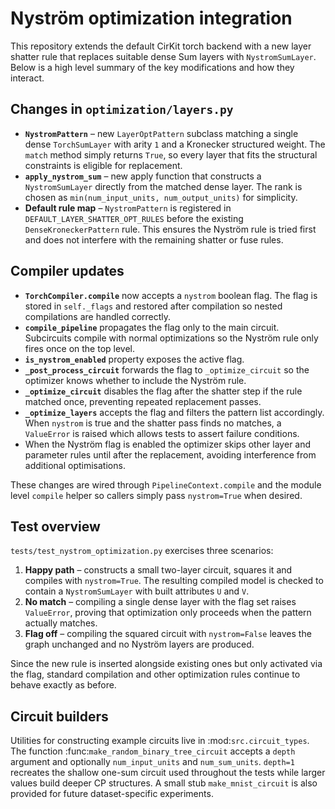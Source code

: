 # Nyström optimization integration

This repository extends the default CirKit torch backend with a new layer shatter rule that replaces suitable dense Sum layers with `NystromSumLayer`. Below is a high level summary of the key modifications and how they interact.

## Changes in `optimization/layers.py`

- **`NystromPattern`** – new `LayerOptPattern` subclass matching a single dense `TorchSumLayer` with arity `1` and a Kronecker structured weight. The `match` method simply returns `True`, so every layer that fits the structural constraints is eligible for replacement.
- **`apply_nystrom_sum`** – new apply function that constructs a `NystromSumLayer` directly from the matched dense layer. The rank is chosen as `min(num_input_units, num_output_units)` for simplicity.
- **Default rule map** – `NystromPattern` is registered in `DEFAULT_LAYER_SHATTER_OPT_RULES` before the existing `DenseKroneckerPattern` rule. This ensures the Nyström rule is tried first and does not interfere with the remaining shatter or fuse rules.

## Compiler updates

- **`TorchCompiler.compile`** now accepts a `nystrom` boolean flag. The flag is stored in `self._flags` and restored after compilation so nested compilations are handled correctly.
- **`compile_pipeline`** propagates the flag only to the main circuit. Subcircuits compile with normal optimizations so the Nyström rule only fires once on the top level.
- **`is_nystrom_enabled`** property exposes the active flag.
- **`_post_process_circuit`** forwards the flag to `_optimize_circuit` so the optimizer knows whether to include the Nyström rule.
- **`_optimize_circuit`** disables the flag after the shatter step if the rule matched once, preventing repeated replacement passes.
- **`_optimize_layers`** accepts the flag and filters the pattern list accordingly. When `nystrom` is true and the shatter pass finds no matches, a `ValueError` is raised which allows tests to assert failure conditions.
- When the Nyström flag is enabled the optimizer skips other layer and parameter
  rules until after the replacement, avoiding interference from additional
  optimisations.

These changes are wired through `PipelineContext.compile` and the module level `compile` helper so callers simply pass `nystrom=True` when desired.

## Test overview

`tests/test_nystrom_optimization.py` exercises three scenarios:

1. **Happy path** – constructs a small two-layer circuit, squares it and compiles with `nystrom=True`. The resulting compiled model is checked to contain a `NystromSumLayer` with built attributes `U` and `V`.
2. **No match** – compiling a single dense layer with the flag set raises `ValueError`, proving that optimization only proceeds when the pattern actually matches.
3. **Flag off** – compiling the squared circuit with `nystrom=False` leaves the graph unchanged and no Nyström layers are produced.

Since the new rule is inserted alongside existing ones but only activated via the flag, standard compilation and other optimization rules continue to behave exactly as before.

## Circuit builders

Utilities for constructing example circuits live in :mod:`src.circuit_types`. The
function :func:`make_random_binary_tree_circuit` accepts a ``depth`` argument and
optionally ``num_input_units`` and ``num_sum_units``. ``depth=1`` recreates the
shallow one-sum circuit used throughout the tests while larger values build
deeper CP structures. A small stub ``make_mnist_circuit`` is also provided for
future dataset-specific experiments.
